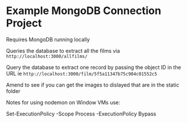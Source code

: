 # Example MongoDB Connection Project

Requires MongoDB running locally

Queries the database to extract all the films via `http://localhost:3000/allfilms/`

Query the database to extract one record by passing the object ID in the URL ie `http://localhost:3000/film/5f5a11347b75c904c01552c5`

Amend to see if you can get the images to dislayed that are in the static folder

Notes for using nodemon on Window VMs use:

Set-ExecutionPolicy -Scope Process -ExecutionPolicy Bypass
